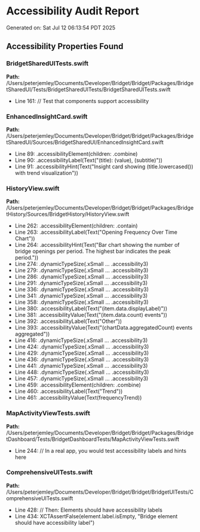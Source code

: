 # Accessibility Audit Report
Generated on: Sat Jul 12 06:13:54 PDT 2025

## Accessibility Properties Found

### BridgetSharedUITests.swift
**Path:** /Users/peterjemley/Documents/Developer/Bridget/Bridget/Packages/BridgetSharedUI/Tests/BridgetSharedUITests/BridgetSharedUITests.swift

- Line 161:        // Test that components support accessibility

### EnhancedInsightCard.swift
**Path:** /Users/peterjemley/Documents/Developer/Bridget/Bridget/Packages/BridgetSharedUI/Sources/BridgetSharedUI/EnhancedInsightCard.swift

- Line 89:        .accessibilityElement(children: .combine)
- Line 90:        .accessibilityLabel(Text("\(title): \(value), \(subtitle)"))
- Line 91:        .accessibilityHint(Text("Insight card showing \(title.lowercased()) with trend visualization"))

### HistoryView.swift
**Path:** /Users/peterjemley/Documents/Developer/Bridget/Bridget/Packages/BridgetHistory/Sources/BridgetHistory/HistoryView.swift

- Line 262:        .accessibilityElement(children: .contain)
- Line 263:        .accessibilityLabel(Text("Opening Frequency Over Time Chart"))
- Line 264:        .accessibilityHint(Text("Bar chart showing the number of bridge openings per period. The highest bar indicates the peak period."))
- Line 274:                    .dynamicTypeSize(.xSmall ... .accessibility3)
- Line 279:                    .dynamicTypeSize(.xSmall ... .accessibility3)
- Line 286:                    .dynamicTypeSize(.xSmall ... .accessibility3)
- Line 291:                    .dynamicTypeSize(.xSmall ... .accessibility3)
- Line 336:                                .dynamicTypeSize(.xSmall ... .accessibility3)
- Line 341:                                .dynamicTypeSize(.xSmall ... .accessibility3)
- Line 358:                            .dynamicTypeSize(.xSmall ... .accessibility3)
- Line 380:        .accessibilityLabel(Text("\(item.data.displayLabel)"))
- Line 381:        .accessibilityValue(Text("\(item.data.count) events"))
- Line 392:        .accessibilityLabel(Text("Other"))
- Line 393:        .accessibilityValue(Text("\(chartData.aggregatedCount) events aggregated"))
- Line 416:                    .dynamicTypeSize(.xSmall ... .accessibility3)
- Line 424:                        .dynamicTypeSize(.xSmall ... .accessibility3)
- Line 429:                        .dynamicTypeSize(.xSmall ... .accessibility3)
- Line 436:                        .dynamicTypeSize(.xSmall ... .accessibility3)
- Line 441:                        .dynamicTypeSize(.xSmall ... .accessibility3)
- Line 448:                        .dynamicTypeSize(.xSmall ... .accessibility3)
- Line 457:                            .dynamicTypeSize(.xSmall ... .accessibility3)
- Line 459:                    .accessibilityElement(children: .combine)
- Line 460:                    .accessibilityLabel(Text("Trend"))
- Line 461:                    .accessibilityValue(Text(frequencyTrend))

### MapActivityViewTests.swift
**Path:** /Users/peterjemley/Documents/Developer/Bridget/Bridget/Packages/BridgetDashboard/Tests/BridgetDashboardTests/MapActivityViewTests.swift

- Line 244:        // In a real app, you would test accessibility labels and hints here

### ComprehensiveUITests.swift
**Path:** /Users/peterjemley/Documents/Developer/Bridget/Bridget/BridgetUITests/ComprehensiveUITests.swift

- Line 428:        // Then: Elements should have accessibility labels
- Line 434:            XCTAssertFalse(element.label.isEmpty, "Bridge element should have accessibility label")


